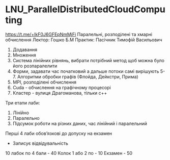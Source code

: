 # LNU_ParallelDistributedCloudComputing
https://t.me/+lkF0J6GFEpNmMjFi 
Паралельні, розподілені та хмарні обчислення
Лектор: Гошко Б.М
Практик: Пасічник Тимофій Васильович

1. Додавання
2. Множення
3. Система лінійних рівнянь, вибрати потрібний метод щоб можна було його розпаралелити
4. Форми, задавати час початковий а дальше потоки самі вирішують
5-7. Алгоритми обробки графів (Флойда, Дейкстри, Прима)
8. MPI, розподілені обчислення
9. Cuda - обчислення на графічному процесорі
10. Кластер - вулиця Драгоманова, тільки с++

Три етапи лаби:
1. Лінійно
2. Паралельно
3. Підсумок роботи на різних даних, час лінійний і паралельний

Перші 4 лаби обовʼязкові до допуску на екзамен

- Записує відвідувальність 

10 лабок по 4 бали - 40
Колок 1 або 2 по - 10
Екзамен - 50
